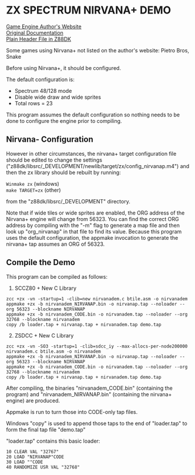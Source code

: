 # ZX SPECTRUM NIRVANA+ DEMO
[Game Engine Author's Website](https://www.ime.usp.br/~einar/bifrost/)  
[Original Documentation](https://github.com/z88dk/z88dk/tree/master/libsrc/_DEVELOPMENT/arch/zx/nirvanap)  
[Plain Header File in Z88DK](https://github.com/z88dk/z88dk/blob/master/include/_DEVELOPMENT/clang/arch/zx/nirvana%2B.h)

Some games using Nirvana+ not listed on the author's website:  Pietro Bros, Snake

Before using Nirvana+, it should be configured.

The default configuration is:

 * Spectrum 48/128 mode
 * Disable wide draw and wide sprites
 * Total rows = 23

This program assumes the default configuration so nothing needs to be done to configure the engine prior to compiling.

## Nirvana- Configuration

However in other circumstances, the nirvana+ target configuration file should be edited to change the settings
("z88dk/libsrc/_DEVELOPMENT/newlib/target/zx/config_nirvanap.m4") and then the zx library should be rebuilt by running:

`Winmake zx` (windows)  
`make TARGET=zx` (other)

from the "z88dk/libsrc/_DEVELOPMENT" directory.

Note that if wide tiles or wide sprites are enabled, the ORG address of the Nirvana+ engine will change from 56323.  You can find the correct ORG address by compiling with the "-m" flag to generate a map file and then look up "org_nirvanap" in that file to find its value.  Because this program uses the default configuration, the appmake invocation to generate the nirvana+ tap assumes an ORG of 56323.

## Compile the Demo

This program can be compiled as follows:

1. SCCZ80 + New C Library
```
zcc +zx -vn -startup=1 -clib=new nirvanadem.c btile.asm -o nirvanadem
appmake +zx -b nirvanadem_NIRVANAP.bin -o nirvanap.tap --noloader --org 56323 --blockname NIRVANAP
appmake +zx -b nirvanadem_CODE.bin -o nirvanadem.tap --noloader --org 32768 --blockname nirvanadem
copy /b loader.tap + nirvanap.tap + nirvanadem.tap demo.tap
```
2. ZSDCC + New C Library
```
zcc +zx -vn -SO3 -startup=1 -clib=sdcc_iy --max-allocs-per-node200000 nirvanadem.c btile.asm -o nirvanadem
appmake +zx -b nirvanadem_NIRVANAP.bin -o nirvanap.tap --noloader --org 56323 --blockname NIRVANAP
appmake +zx -b nirvanadem_CODE.bin -o nirvanadem.tap --noloader --org 32768 --blockname nirvanadem
copy /b loader.tap + nirvanap.tap + nirvanadem.tap demo.tap
```
After compiling, the binaries "nirvanadem_CODE.bin" (containing the program) and "nirvanadem_NIRVANAP.bin" (containing the nirvana+ engine) are produced.

Appmake is run to turn those into CODE-only tap files.

Windows "copy" is used to append those taps to the end of "loader.tap" to form the final tap file "demo.tap"

"loader.tap" contains this basic loader:

```
10 CLEAR VAL "32767"
20 LOAD "NIRVANAP"CODE
30 LOAD ""CODE
40 RANDOMIZE USR VAL "32768"
```
